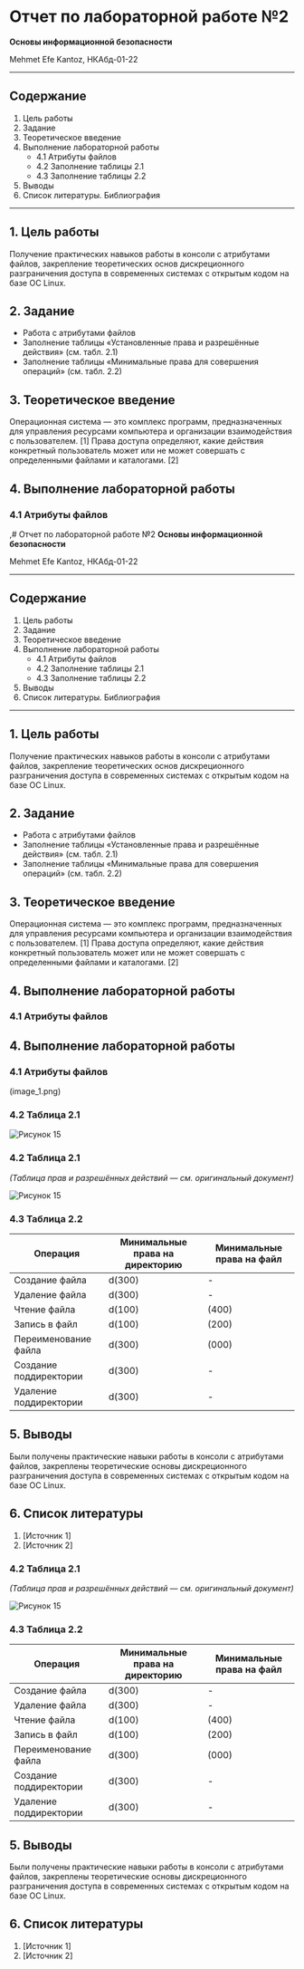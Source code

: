 # Отчет по лабораторной работе №2
**Основы информационной безопасности**

Mehmet Efe Kantoz, НКАбд-01-22

---

## Содержание
1. Цель работы  
2. Задание  
3. Теоретическое введение  
4. Выполнение лабораторной работы  
    - 4.1 Атрибуты файлов  
    - 4.2 Заполнение таблицы 2.1  
    - 4.3 Заполнение таблицы 2.2  
5. Выводы  
6. Список литературы. Библиография

---

## 1. Цель работы
Получение практических навыков работы в консоли с атрибутами файлов, закрепление теоретических основ дискреционного разграничения доступа в современных системах с открытым кодом на базе ОС Linux.

## 2. Задание
- Работа с атрибутами файлов
- Заполнение таблицы «Установленные права и разрешённые действия» (см. табл. 2.1)
- Заполнение таблицы «Минимальные права для совершения операций» (см. табл. 2.2)

## 3. Теоретическое введение
Операционная система — это комплекс программ, предназначенных для управления ресурсами компьютера и организации взаимодействия с пользователем. [1]
Права доступа определяют, какие действия конкретный пользователь может или не может совершать с определенными файлами и каталогами. [2]

## 4. Выполнение лабораторной работы

### 4.1 Атрибуты файлов
,# Отчет по лабораторной работе №2
**Основы информационной безопасности**

Mehmet Efe Kantoz, НКАбд-01-22

---

## Содержание
1. Цель работы  
2. Задание  
3. Теоретическое введение  
4. Выполнение лабораторной работы  
    - 4.1 Атрибуты файлов  
    - 4.2 Заполнение таблицы 2.1  
    - 4.3 Заполнение таблицы 2.2  
5. Выводы  
6. Список литературы. Библиография

---

## 1. Цель работы
Получение практических навыков работы в консоли с атрибутами файлов, закрепление теоретических основ дискреционного разграничения доступа в современных системах с открытым кодом на базе ОС Linux.

## 2. Задание
- Работа с атрибутами файлов
- Заполнение таблицы «Установленные права и разрешённые действия» (см. табл. 2.1)
- Заполнение таблицы «Минимальные права для совершения операций» (см. табл. 2.2)

## 3. Теоретическое введение
Операционная система — это комплекс программ, предназначенных для управления ресурсами компьютера и организации взаимодействия с пользователем. [1]
Права доступа определяют, какие действия конкретный пользователь может или не может совершать с определенными файлами и каталогами. [2]

## 4. Выполнение лабораторной работы

### 4.1 Атрибуты файлов
## 4. Выполнение лабораторной работы

### 4.1 Атрибуты файлов
(image_1.png)
### 4.2 Таблица 2.1
![Рисунок 15]( image_1.png)

### 4.2 Таблица 2.1
*(Таблица прав и разрешённых действий — см. оригинальный документ)*

![Рисунок 15](image_10.png)

### 4.3 Таблица 2.2
| Операция              | Минимальные права на директорию | Минимальные права на файл |
|-----------------------|-------------------------------|--------------------------|
| Создание файла        | d(300)                        | -                        |
| Удаление файла        | d(300)                        | -                        |
| Чтение файла          | d(100)                        | (400)                    |
| Запись в файл         | d(100)                        | (200)                    |
| Переименование файла  | d(300)                        | (000)                    |
| Создание поддиректории| d(300)                        | -                        |
| Удаление поддиректории| d(300)                        | -                        |

## 5. Выводы
Были получены практические навыки работы в консоли с атрибутами файлов, закреплены теоретические основы дискреционного разграничения доступа в современных системах с открытым кодом на базе ОС Linux.

## 6. Список литературы
1. [Источник 1]
2. [Источник 2]


### 4.2 Таблица 2.1
*(Таблица прав и разрешённых действий — см. оригинальный документ)*

![Рисунок 15](Л02_efe_kanztoz_images/image_15.png)

### 4.3 Таблица 2.2
| Операция              | Минимальные права на директорию | Минимальные права на файл |
|-----------------------|-------------------------------|--------------------------|
| Создание файла        | d(300)                        | -                        |
| Удаление файла        | d(300)                        | -                        |
| Чтение файла          | d(100)                        | (400)                    |
| Запись в файл         | d(100)                        | (200)                    |
| Переименование файла  | d(300)                        | (000)                    |
| Создание поддиректории| d(300)                        | -                        |
| Удаление поддиректории| d(300)                        | -                        |

## 5. Выводы
Были получены практические навыки работы в консоли с атрибутами файлов, закреплены теоретические основы дискреционного разграничения доступа в современных системах с открытым кодом на базе ОС Linux.

## 6. Список литературы
1. [Источник 1]
2. [Источник 2]
